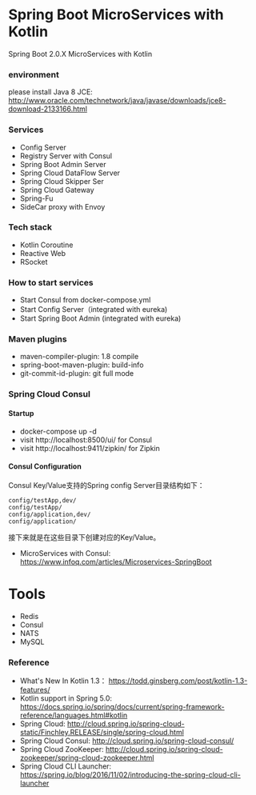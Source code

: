Spring Boot MicroServices with Kotlin
=====================================

Spring Boot 2.0.X MicroServices with Kotlin

### environment

please install Java 8 JCE: http://www.oracle.com/technetwork/java/javase/downloads/jce8-download-2133166.html

### Services

* Config Server
* Registry Server with Consul
* Spring Boot Admin Server
* Spring Cloud DataFlow Server
* Spring Cloud Skipper Ser
* Spring Cloud Gateway
* Spring-Fu
* SideCar proxy with Envoy

### Tech stack

* Kotlin Coroutine
* Reactive Web
* RSocket

### How to start services

* Start Consul from docker-compose.yml
* Start Config Server（integrated with eureka)
* Start Spring Boot Admin (integrated with eureka)

### Maven plugins

* maven-compiler-plugin: 1.8 compile
* spring-boot-maven-plugin: build-info
* git-commit-id-plugin: git full mode

### Spring Cloud Consul

#### Startup

* docker-compose up -d
* visit http://localhost:8500/ui/ for Consul
* visit http://localhost:9411/zipkin/ for Zipkin

#### Consul Configuration

Consul Key/Value支持的Spring config Server目录结构如下：

    config/testApp,dev/
    config/testApp/
    config/application,dev/
    config/application/

接下来就是在这些目录下创建对应的Key/Value。

* MicroServices with Consul: https://www.infoq.com/articles/Microservices-SpringBoot

# Tools

* Redis
* Consul
* NATS
* MySQL

### Reference

* What's New In Kotlin 1.3： https://todd.ginsberg.com/post/kotlin-1.3-features/
* Kotlin support in Spring 5.0: https://docs.spring.io/spring/docs/current/spring-framework-reference/languages.html#kotlin
* Spring Cloud: http://cloud.spring.io/spring-cloud-static/Finchley.RELEASE/single/spring-cloud.html
* Spring Cloud Consul: http://cloud.spring.io/spring-cloud-consul/
* Spring Cloud ZooKeeper: http://cloud.spring.io/spring-cloud-zookeeper/spring-cloud-zookeeper.html
* Spring Cloud CLI Launcher: https://spring.io/blog/2016/11/02/introducing-the-spring-cloud-cli-launcher
